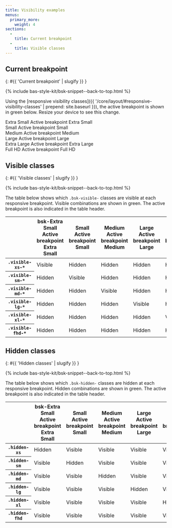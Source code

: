 ```yaml
---
title: Visibility examples
menus:
  primary_more:
    weight: 4
sections:
  -
    title: Current breakpoint
  -
    title: Visible classes
---
```


## Current breakpoint
{: #{{ 'Current breakpoint' | slugify }} }

{% include bas-style-kit/bsk-snippet--back-to-top.html %}

Using the
[responsive visibility classes]({{ '/core/layout/#responsive-visibility-classes' | prepend: site.baseurl }}), the active
breakpoint is shown in <span class="bsk-text-success">green</span> below. Resize your device to see this change.

<div class="bsk-row bsk-docs-responsive-utilities-test">
  <div class="bsk-col-12-xs-6 bsk-col-12-sm-3 bsk-col-12-lg-2"><div class="bsk-docs-content-block">
    <span class="bsk-hidden-xs bsk-text-muted"><i class="far fa-fw fa-square" aria-hidden="true"></i> Extra Small</span>
    <span class="bsk-hidden-sm bsk-hidden-md bsk-hidden-lg bsk-hidden-xl bsk-hidden-fhd bsk-visible-xs-inline bsk-text-success">
      <i class="fas fa-fw fa-check-square" aria-hidden="true"></i> <span class="bsk-sr-only">Active breakpoint</span>
      Extra Small
    </span>
  </div></div>
  <div class="bsk-col-12-xs-6 bsk-col-12-sm-3 bsk-col-12-lg-2"><div class="bsk-docs-content-block">
    <span class="bsk-hidden-sm bsk-text-muted"><i class="far fa-fw fa-square" aria-hidden="true"></i> Small</span>
    <span class="bsk-hidden-xs bsk-hidden-md bsk-hidden-lg bsk-hidden-xl bsk-hidden-fhd bsk-visible-sm-inline bsk-text-success">
      <i class="fas fa-fw fa-check-square" aria-hidden="true"></i> <span class="bsk-sr-only">Active breakpoint</span>
      Small
    </span>
  </div></div>
  <div class="bsk-col-12-xs-6 bsk-col-12-sm-3 bsk-col-12-lg-2"><div class="bsk-docs-content-block">
    <span class="bsk-hidden-md bsk-text-muted"><i class="far fa-fw fa-square" aria-hidden="true"></i> Medium</span>
    <span class="bsk-hidden-xs bsk-hidden-sm bsk-hidden-lg bsk-hidden-xl bsk-hidden-fhd bsk-visible-md-inline bsk-text-success">
      <i class="fas fa-fw fa-check-square" aria-hidden="true"></i> <span class="bsk-sr-only">Active breakpoint</span>
      Medium
    </span>
  </div></div>
  <div class="bsk-col-12-xs-6 bsk-col-12-sm-3 bsk-col-12-lg-2"><div class="bsk-docs-content-block">
    <span class="bsk-hidden-lg bsk-text-muted"><i class="far fa-fw fa-square" aria-hidden="true"></i> Large</span>
    <span class="bsk-hidden-xs bsk-hidden-sm bsk-hidden-md bsk-hidden-xl bsk-hidden-fhd bsk-visible-lg-inline bsk-text-success">
      <i class="fas fa-fw fa-check-square" aria-hidden="true"></i> <span class="bsk-sr-only">Active breakpoint</span> Large
    </span>
  </div></div>
  <div class="bsk-col-12-xs-6 bsk-col-12-sm-3 bsk-col-12-lg-2"><div class="bsk-docs-content-block">
    <span class="bsk-hidden-xl bsk-text-muted"><i class="far fa-fw fa-square" aria-hidden="true"></i>
    Extra Large</span>
    <span class="bsk-hidden-xs bsk-hidden-sm bsk-hidden-md bsk-hidden-lg bsk-hidden-fhd bsk-visible-xl-inline bsk-text-success">
      <i class="fas fa-fw fa-check-square" aria-hidden="true"></i> <span class="bsk-sr-only">Active breakpoint</span>
      Extra Large
    </span>
  </div></div>
  <div class="bsk-col-12-xs-6 bsk-col-12-sm-3 bsk-col-12-lg-2"><div class="bsk-docs-content-block">
    <span class="bsk-hidden-fhd bsk-text-muted"><i class="far fa-fw fa-square" aria-hidden="true"></i>
    Full HD</span>
    <span class="bsk-hidden-xs bsk-hidden-sm bsk-hidden-md bsk-hidden-lg bsk-hidden-xl bsk-visible-fhd-inline bsk-text-success">
      <i class="fas fa-fw fa-check-square" aria-hidden="true"></i> <span class="bsk-sr-only">Active breakpoint</span>
      Full HD
    </span>
  </div></div>
</div>

## Visible classes
{: #{{ 'Visible classes' | slugify }} }

{% include bas-style-kit/bsk-snippet--back-to-top.html %}

The table below shows which `.bsk-visible-` classes are visible at each responsive breakpoint. Visible combinations are
shown in <span class="bsk-text-success">green</span>. The active breakpoint is also indicated in the table header.

<table class="bsk-table bsk-table-responsive">
  <thead>
    <tr>
      <th></th>
      <th>
        <span class="bsk-hidden-xs bsk-text-muted"><i class="far fa-fw fa-square" aria-hidden="true"></i>
        bsk-Extra Small</span>
        <span class="bsk-hidden-sm bsk-hidden-md bsk-hidden-lg bsk-hidden-xl bsk-hidden-fhd bsk-visible-xs-inline bsk-text-success">
          <i class="fas fa-fw fa-check-square" aria-hidden="true"></i> <span class="bsk-sr-only">Active breakpoint</span>
          Extra Small
        </span>
      </th>
      <th>
        <span class="bsk-hidden-sm bsk-text-muted"><i class="far fa-fw fa-square" aria-hidden="true"></i> Small</span>
        <span class="bsk-hidden-xs bsk-hidden-md bsk-hidden-lg bsk-hidden-xl bsk-hidden-fhd bsk-visible-sm-inline bsk-text-success">
          <i class="fas fa-fw fa-check-square" aria-hidden="true"></i> <span class="bsk-sr-only">Active breakpoint</span>
          Small
        </span>
      </th>
      <th>
        <span class="bsk-hidden-md bsk-text-muted"><i class="far fa-fw fa-square" aria-hidden="true"></i> Medium</span>
        <span class="bsk-hidden-xs bsk-hidden-sm bsk-hidden-lg bsk-hidden-xl bsk-hidden-fhd bsk-visible-md-inline bsk-text-success">
          <i class="fas fa-fw fa-check-square" aria-hidden="true"></i> <span class="bsk-sr-only">Active breakpoint</span>
          Medium
        </span>
      </th>
      <th>
        <span class="bsk-hidden-lg bsk-text-muted"><i class="far fa-fw fa-square" aria-hidden="true"></i> Large</span>
        <span class="bsk-hidden-xs bsk-hidden-sm bsk-hidden-md bsk-hidden-xl bsk-hidden-fhd bsk-visible-lg-inline bsk-text-success">
          <i class="fas fa-fw fa-check-square" aria-hidden="true"></i> <span class="bsk-sr-only">Active breakpoint</span>
          Large
        </span>
      </th>
      <th>
        <span class="bsk-hidden-xl bsk-text-muted"><i class="far fa-fw fa-square" aria-hidden="true"></i>
        Extra Large</span>
        <span class="bsk-hidden-xs bsk-hidden-sm bsk-hidden-md bsk-hidden-lg bsk-hidden-fhd bsk-visible-xl-inline bsk-text-success">
          <i class="fas fa-fw fa-check-square" aria-hidden="true"></i> <span class="bsk-sr-only">Active breakpoint</span>
          Extra Large
        </span>
      </th>
      <th>
        <span class="bsk-hidden-fhd bsk-text-muted"><i class="far fa-fw fa-square" aria-hidden="true"></i>
        Extra Large</span>
        <span class="bsk-hidden-xs bsk-hidden-sm bsk-hidden-md bsk-hidden-lg bsk-hidden-xl bsk-visible-fhd-inline bsk-text-success">
          <i class="fas fa-fw fa-check-square" aria-hidden="true"></i> <span class="bsk-sr-only">Active breakpoint</span>
          Extra Large
        </span>
      </th>
    </tr>
  </thead>
  <tbody>
    <tr>
      <th><code>.visible-xs-*</code></th>
      <td><span class="bsk-text-success"><i class="fas fa-fw fa-eye" aria-hidden="true"></i> Visible</span></td>
      <td><span class="bsk-text-muted"><i class="fas fa-fw fa-eye-slash" aria-hidden="true"></i> Hidden</span></td>
      <td><span class="bsk-text-muted"><i class="fas fa-fw fa-eye-slash" aria-hidden="true"></i> Hidden</span></td>
      <td><span class="bsk-text-muted"><i class="fas fa-fw fa-eye-slash" aria-hidden="true"></i> Hidden</span></td>
      <td><span class="bsk-text-muted"><i class="fas fa-fw fa-eye-slash" aria-hidden="true"></i> Hidden</span></td>
      <td><span class="bsk-text-muted"><i class="fas fa-fw fa-eye-slash" aria-hidden="true"></i> Hidden</span></td>
    </tr>
    <tr>
      <th><code>.visible-sm-*</code></th>
      <td><span class="bsk-text-muted"><i class="fas fa-fw fa-eye-slash" aria-hidden="true"></i> Hidden</span></td>
      <td><span class="bsk-text-success"><i class="fas fa-fw fa-eye" aria-hidden="true"></i> Visible</span></td>
      <td><span class="bsk-text-muted"><i class="fas fa-fw fa-eye-slash" aria-hidden="true"></i> Hidden</span></td>
      <td><span class="bsk-text-muted"><i class="fas fa-fw fa-eye-slash" aria-hidden="true"></i> Hidden</span></td>
      <td><span class="bsk-text-muted"><i class="fas fa-fw fa-eye-slash" aria-hidden="true"></i> Hidden</span></td>
      <td><span class="bsk-text-muted"><i class="fas fa-fw fa-eye-slash" aria-hidden="true"></i> Hidden</span></td>
    </tr>
    <tr>
      <th><code>.visible-md-*</code></th>
      <td><span class="bsk-text-muted"><i class="fas fa-fw fa-eye-slash" aria-hidden="true"></i> Hidden</span></td>
      <td><span class="bsk-text-muted"><i class="fas fa-fw fa-eye-slash" aria-hidden="true"></i> Hidden</span></td>
      <td><span class="bsk-text-success"><i class="fas fa-fw fa-eye" aria-hidden="true"></i> Visible</span></td>
      <td><span class="bsk-text-muted"><i class="fas fa-fw fa-eye-slash" aria-hidden="true"></i> Hidden</span></td>
      <td><span class="bsk-text-muted"><i class="fas fa-fw fa-eye-slash" aria-hidden="true"></i> Hidden</span></td>
      <td><span class="bsk-text-muted"><i class="fas fa-fw fa-eye-slash" aria-hidden="true"></i> Hidden</span></td>
    </tr>
    <tr>
      <th><code>.visible-lg-*</code></th>
      <td><span class="bsk-text-muted"><i class="fas fa-fw fa-eye-slash" aria-hidden="true"></i> Hidden</span></td>
      <td><span class="bsk-text-muted"><i class="fas fa-fw fa-eye-slash" aria-hidden="true"></i> Hidden</span></td>
      <td><span class="bsk-text-muted"><i class="fas fa-fw fa-eye-slash" aria-hidden="true"></i> Hidden</span></td>
      <td><span class="bsk-text-success"><i class="fas fa-fw fa-eye" aria-hidden="true"></i> Visible</span></td>
      <td><span class="bsk-text-muted"><i class="fas fa-fw fa-eye-slash" aria-hidden="true"></i> Hidden</span></td>
      <td><span class="bsk-text-muted"><i class="fas fa-fw fa-eye-slash" aria-hidden="true"></i> Hidden</span></td>
    </tr>
    <tr>
      <th><code>.visible-xl-*</code></th>
      <td><span class="bsk-text-muted"><i class="fas fa-fw fa-eye-slash" aria-hidden="true"></i> Hidden</span></td>
      <td><span class="bsk-text-muted"><i class="fas fa-fw fa-eye-slash" aria-hidden="true"></i> Hidden</span></td>
      <td><span class="bsk-text-muted"><i class="fas fa-fw fa-eye-slash" aria-hidden="true"></i> Hidden</span></td>
      <td><span class="bsk-text-muted"><i class="fas fa-fw fa-eye-slash" aria-hidden="true"></i> Hidden</span></td>
      <td><span class="bsk-text-success"><i class="fas fa-fw fa-eye" aria-hidden="true"></i> Visible</span></td>
      <td><span class="bsk-text-muted"><i class="fas fa-fw fa-eye-slash" aria-hidden="true"></i> Hidden</span></td>
    </tr>
    <tr>
      <th><code>.visible-fhd-*</code></th>
      <td><span class="bsk-text-muted"><i class="fas fa-fw fa-eye-slash" aria-hidden="true"></i> Hidden</span></td>
      <td><span class="bsk-text-muted"><i class="fas fa-fw fa-eye-slash" aria-hidden="true"></i> Hidden</span></td>
      <td><span class="bsk-text-muted"><i class="fas fa-fw fa-eye-slash" aria-hidden="true"></i> Hidden</span></td>
      <td><span class="bsk-text-muted"><i class="fas fa-fw fa-eye-slash" aria-hidden="true"></i> Hidden</span></td>
      <td><span class="bsk-text-muted"><i class="fas fa-fw fa-eye-slash" aria-hidden="true"></i> Hidden</span></td>
      <td><span class="bsk-text-success"><i class="fas fa-fw fa-eye" aria-hidden="true"></i> Visible</span></td>
    </tr>
  </tbody>
</table>

## Hidden classes
{: #{{ 'Hidden classes' | slugify }} }

{% include bas-style-kit/bsk-snippet--back-to-top.html %}

The table below shows which `.bsk-hidden-` classes are hidden at each responsive breakpoint. Hidden combinations are
shown in <span class="bsk-text-success">green</span>. The active breakpoint is also indicated in the table header.

<table class="bsk-table bsk-table-responsive">
  <thead>
    <tr>
      <th></th>
      <th>
        <span class="bsk-hidden-xs bsk-text-muted"><i class="far fa-fw fa-square" aria-hidden="true"></i>
        bsk-Extra Small</span>
        <span class="bsk-hidden-sm bsk-hidden-md bsk-hidden-lg bsk-hidden-xl bsk-hidden-fhd bsk-visible-xs-inline bsk-text-success">
          <i class="fas fa-fw fa-check-square" aria-hidden="true"></i> <span class="bsk-sr-only">Active breakpoint</span>
          Extra Small
        </span>
      </th>
      <th>
        <span class="bsk-hidden-sm bsk-text-muted"><i class="far fa-fw fa-square" aria-hidden="true"></i> Small</span>
        <span class="bsk-hidden-xs bsk-hidden-md bsk-hidden-lg bsk-hidden-xl bsk-hidden-fhd bsk-visible-sm-inline bsk-text-success">
          <i class="fas fa-fw fa-check-square" aria-hidden="true"></i> <span class="bsk-sr-only">Active breakpoint</span>
          Small
        </span>
      </th>
      <th>
        <span class="bsk-hidden-md bsk-text-muted"><i class="far fa-fw fa-square" aria-hidden="true"></i> Medium</span>
        <span class="bsk-hidden-xs bsk-hidden-sm bsk-hidden-lg bsk-hidden-xl bsk-hidden-fhd bsk-visible-md-inline bsk-text-success">
          <i class="fas fa-fw fa-check-square" aria-hidden="true"></i> <span class="bsk-sr-only">Active breakpoint</span>
          Medium
        </span>
      </th>
      <th>
        <span class="bsk-hidden-lg bsk-text-muted"><i class="far fa-fw fa-square" aria-hidden="true"></i> Large</span>
        <span class="bsk-hidden-xs bsk-hidden-sm bsk-hidden-md bsk-hidden-xl bsk-hidden-fhd bsk-visible-lg-inline bsk-text-success">
          <i class="fas fa-fw fa-check-square" aria-hidden="true"></i> <span class="bsk-sr-only">Active breakpoint</span>
          Large
        </span>
      </th>
      <th>
        <span class="bsk-hidden-xl bsk-text-muted"><i class="far fa-fw fa-square" aria-hidden="true"></i>
        Extra Large</span>
        <span class="bsk-hidden-xs bsk-hidden-sm bsk-hidden-md bsk-hidden-lg bsk-hidden-fhd bsk-visible-xl-inline bsk-text-success">
          <i class="fas fa-fw fa-check-square" aria-hidden="true"></i> <span class="bsk-sr-only">Active breakpoint</span>
          Extra Large
        </span>
      </th>
      <th>
        <span class="bsk-hidden-fhd bsk-text-muted"><i class="far fa-fw fa-square" aria-hidden="true"></i>
        Extra Large</span>
        <span class="bsk-hidden-xs bsk-hidden-sm bsk-hidden-md bsk-hidden-lg bsk-hidden-xl bsk-visible-fhd-inline bsk-text-success">
          <i class="fas fa-fw fa-check-square" aria-hidden="true"></i> <span class="bsk-sr-only">Active breakpoint</span>
          Extra Large
        </span>
      </th>
    </tr>
  </thead>
  <tbody>
    <tr>
      <th><code>.hidden-xs</code></th>
      <td><span class="bsk-text-success"><i class="fas fa-fw fa-eye-slash" aria-hidden="true"></i> Hidden</span></td>
      <td><span class="bsk-text-muted"><i class="fas fa-fw fa-eye" aria-hidden="true"></i> Visible</span></td>
      <td><span class="bsk-text-muted"><i class="fas fa-fw fa-eye" aria-hidden="true"></i> Visible</span></td>
      <td><span class="bsk-text-muted"><i class="fas fa-fw fa-eye" aria-hidden="true"></i> Visible</span></td>
      <td><span class="bsk-text-muted"><i class="fas fa-fw fa-eye" aria-hidden="true"></i> Visible</span></td>
      <td><span class="bsk-text-muted"><i class="fas fa-fw fa-eye" aria-hidden="true"></i> Visible</span></td>
    </tr>
    <tr>
      <th><code>.hidden-sm</code></th>
      <td><span class="bsk-text-muted"><i class="fas fa-fw fa-eye" aria-hidden="true"></i> Visible</span></td>
      <td><span class="bsk-text-success"><i class="fas fa-fw fa-eye-slash" aria-hidden="true"></i> Hidden</span></td>
      <td><span class="bsk-text-muted"><i class="fas fa-fw fa-eye" aria-hidden="true"></i> Visible</span></td>
      <td><span class="bsk-text-muted"><i class="fas fa-fw fa-eye" aria-hidden="true"></i> Visible</span></td>
      <td><span class="bsk-text-muted"><i class="fas fa-fw fa-eye" aria-hidden="true"></i> Visible</span></td>
      <td><span class="bsk-text-muted"><i class="fas fa-fw fa-eye" aria-hidden="true"></i> Visible</span></td>
    </tr>
    <tr>
      <th><code>.hidden-md</code></th>
      <td><span class="bsk-text-muted"><i class="fas fa-fw fa-eye" aria-hidden="true"></i> Visible</span></td>
      <td><span class="bsk-text-muted"><i class="fas fa-fw fa-eye" aria-hidden="true"></i> Visible</span></td>
      <td><span class="bsk-text-success"><i class="fas fa-fw fa-eye-slash" aria-hidden="true"></i> Hidden</span></td>
      <td><span class="bsk-text-muted"><i class="fas fa-fw fa-eye" aria-hidden="true"></i> Visible</span></td>
      <td><span class="bsk-text-muted"><i class="fas fa-fw fa-eye" aria-hidden="true"></i> Visible</span></td>
      <td><span class="bsk-text-muted"><i class="fas fa-fw fa-eye" aria-hidden="true"></i> Visible</span></td>
    </tr>
    <tr>
      <th><code>.hidden-lg</code></th>
      <td><span class="bsk-text-muted"><i class="fas fa-fw fa-eye" aria-hidden="true"></i> Visible</span></td>
      <td><span class="bsk-text-muted"><i class="fas fa-fw fa-eye" aria-hidden="true"></i> Visible</span></td>
      <td><span class="bsk-text-muted"><i class="fas fa-fw fa-eye" aria-hidden="true"></i> Visible</span></td>
      <td><span class="bsk-text-success"><i class="fas fa-fw fa-eye-slash" aria-hidden="true"></i> Hidden</span></td>
      <td><span class="bsk-text-muted"><i class="fas fa-fw fa-eye" aria-hidden="true"></i> Visible</span></td>
      <td><span class="bsk-text-muted"><i class="fas fa-fw fa-eye" aria-hidden="true"></i> Visible</span></td>
    </tr>
    <tr>
      <th><code>.hidden-xl</code></th>
      <td><span class="bsk-text-muted"><i class="fas fa-fw fa-eye" aria-hidden="true"></i> Visible</span></td>
      <td><span class="bsk-text-muted"><i class="fas fa-fw fa-eye" aria-hidden="true"></i> Visible</span></td>
      <td><span class="bsk-text-muted"><i class="fas fa-fw fa-eye" aria-hidden="true"></i> Visible</span></td>
      <td><span class="bsk-text-muted"><i class="fas fa-fw fa-eye" aria-hidden="true"></i> Visible</span></td>
      <td><span class="bsk-text-success"><i class="fas fa-fw fa-eye-slash" aria-hidden="true"></i> Hidden</span></td>
      <td><span class="bsk-text-muted"><i class="fas fa-fw fa-eye" aria-hidden="true"></i> Visible</span></td>
    </tr>
    <tr>
      <th><code>.hidden-fhd</code></th>
      <td><span class="bsk-text-muted"><i class="fas fa-fw fa-eye" aria-hidden="true"></i> Visible</span></td>
      <td><span class="bsk-text-muted"><i class="fas fa-fw fa-eye" aria-hidden="true"></i> Visible</span></td>
      <td><span class="bsk-text-muted"><i class="fas fa-fw fa-eye" aria-hidden="true"></i> Visible</span></td>
      <td><span class="bsk-text-muted"><i class="fas fa-fw fa-eye" aria-hidden="true"></i> Visible</span></td>
      <td><span class="bsk-text-muted"><i class="fas fa-fw fa-eye" aria-hidden="true"></i> Visible</span></td>
      <td><span class="bsk-text-success"><i class="fas fa-fw fa-eye-slash" aria-hidden="true"></i> Hidden</span></td>
    </tr>
  </tbody>
</table>
